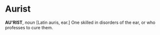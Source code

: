 # Aurist

**AU'RIST**, _noun_ \[Latin auris, ear.\] One skilled in disorders of the ear, or who professes to cure them.